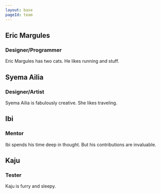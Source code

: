 ```yaml
---
layout: base
pageId: team
---
```


## Eric Margules
### Designer/Programmer
Eric Margules has two cats. He likes running and stuff. 



## Syema Ailia
### Designer/Artist
Syema Ailia is fabulously creative. She likes traveling.



## Ibi
### Mentor
Ibi spends his time deep in thought. But his contributions are invaluable.



## Kaju
### Tester
Kaju is furry and sleepy.
